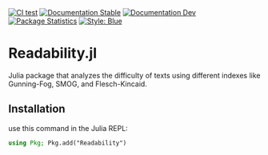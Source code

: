 <div>
<a href="https://github.com/cecoeco/Readability.jl/actions/workflows/CI.yml"><img alt="CI test" src="https://github.com/cecoeco/Readability.jl/actions/workflows/CI.yml/badge.svg"></a>
<a href="https://cecoeco.github.io/Readability.jl/stable/"><img src="https://img.shields.io/badge/docs-stable-blue.svg" alt="Documentation Stable" /></a> 
<a href="https://cecoeco.github.io/Readability.jl/dev/"><img src="https://img.shields.io/badge/docs-dev-blue.svg" alt="Documentation Dev"></a>
<a href="https://juliapkgstats.com/pkg/Readability"><img src="https://img.shields.io/badge/dynamic/json?url=http%3A%2F%2Fjuliapkgstats.com%2Fapi%2Fv1%2Ftotal_downloads%2FReadability&query=total_requests&label=Downloads" alt="Package Statistics"></a>
<a href="https://github.com/JuliaDiff/BlueStyle"><img alt="Style: Blue" src="https://img.shields.io/badge/code%20style-blue-4495d1.svg"></a>

</div>

# Readability.jl

Julia package that analyzes the difficulty of texts using different indexes like Gunning-Fog, SMOG, and Flesch-Kincaid.

## Installation

use this command in the Julia REPL:

```julia
using Pkg; Pkg.add("Readability")
```
